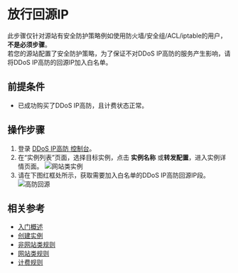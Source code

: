 # 放行回源IP

此步骤仅针对源站有安全防护策略例如使用防火墙/安全组/ACL/iptable的用户，**不是必须步骤**。
<Br/>若您的源站配置了安全防护策略，为了保证不对DDoS IP高防的服务产生影响，请将DDoS IP高防的回源IP加入白名单。

## 前提条件
- 已成功购买了DDoS IP高防，且计费状态正常。

## 操作步骤
1. 登录 [DDoS IP高防 控制台](https://ip-anti-console.jdcloud.com/instancelist)。
2. 在“实例列表”页面，选择目标实例，点击 **实例名称** 或**转发配置**，进入实例详情页面。
![网站类实例](https://github.com/jdcloudcom/cn/blob/edit/image/Advanced%20Anti-DDoS/non-web%2004.png)
3. 请在下图红框处所示，获取需要加入白名单的DDoS IP高防回源IP段。
![高防回源](https://github.com/jdcloudcom/cn/blob/edit/image/Advanced%20Anti-DDoS/instance06.png)
## 相关参考

- [入门概述](Overview.md)
- [创建实例](Create-Instance.md)
- [非网站类规则](Non-Web-Service-Forwarding-Rule.md)
- [网站类规则](Web-Service-Forwarding-Rule.md)
- [计费规则](../Pricing/Billing-Rules.md)
